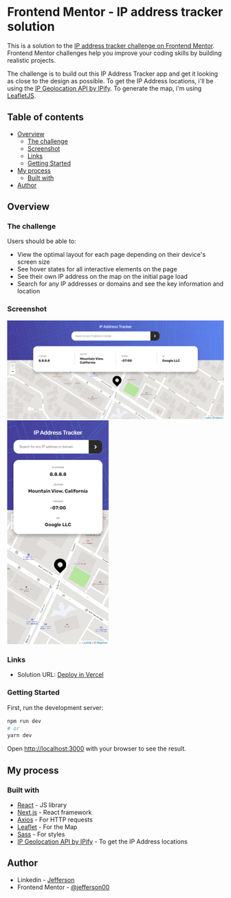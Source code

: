 # Frontend Mentor - IP address tracker solution

This is a solution to the [IP address tracker challenge on Frontend Mentor](https://www.frontendmentor.io/challenges/ip-address-tracker-I8-0yYAH0). Frontend Mentor challenges help you improve your coding skills by building realistic projects. 

The challenge is to build out this IP Address Tracker app and get it looking as close to the design as possible. To get the IP Address locations, i'll be using the [IP Geolocation API by IPify](https://geo.ipify.org/). To generate the map, i'm using [LeafletJS](https://leafletjs.com/).

## Table of contents

- [Overview](#overview)
  - [The challenge](#the-challenge)
  - [Screenshot](#screenshot)
  - [Links](#links)
  - [Getting Started](#getting-started)
- [My process](#my-process)
  - [Built with](#built-with)
- [Author](#author)

## Overview

### The challenge

Users should be able to:

- View the optimal layout for each page depending on their device's screen size
- See hover states for all interactive elements on the page
- See their own IP address on the map on the initial page load
- Search for any IP addresses or domains and see the key information and location

### Screenshot

![](./.github/preview-1.png)
![](./.github/preview-2.png)

### Links

- Solution URL: [Deploy in Vercel](https://iptracker-lime.vercel.app/)

### Getting Started

First, run the development server:

```bash
npm run dev
# or
yarn dev
```

Open [http://localhost:3000](http://localhost:3000) with your browser to see the result.

## My process

### Built with

- [React](https://reactjs.org/) - JS library
- [Next.js](https://nextjs.org/) - React framework
- [Axios](https://github.com/axios/axios) - For HTTP requests 
- [Leaflet](https://leafletjs.com/) - For the Map
- [Sass](https://sass-lang.com/) - For styles
- [IP Geolocation API by IPify](https://geo.ipify.org/) - To get the IP Address locations


## Author

- Linkedin - [Jefferson](https://www.linkedin.com/in/jefferson-c-silva-aa1b7b1a9/)
- Frontend Mentor - [@jefferson00](https://www.frontendmentor.io/profile/Jefferson00)



